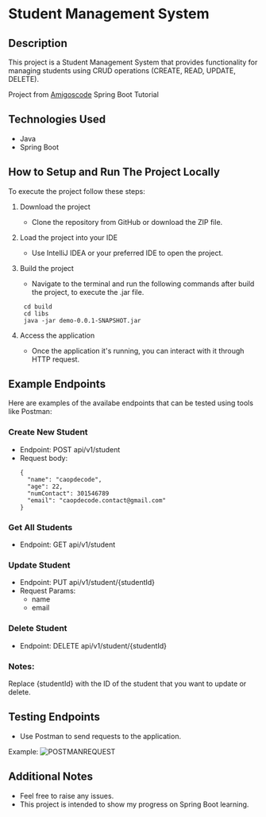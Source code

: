 # Student Management System
## Description
This project is a Student Management System that provides functionality
for managing students using CRUD operations (CREATE, READ, UPDATE, DELETE).

Project from <a href="https://github.com/amigoscode" target="_blank">Amigoscode</a> Spring Boot Tutorial

## Technologies Used
- Java
- Spring Boot

## How to Setup and Run The Project Locally

To execute the project follow these steps:

1. Download the project
   - Clone the repository from GitHub or download the ZIP file.
     
2. Load the project into your IDE
   - Use IntelliJ IDEA or your preferred IDE to open the project.
     
3. Build the project
   - Navigate to the terminal and run the following commands after build the project, to execute the .jar file.
     
    ```
     cd build
     cd libs
     java -jar demo-0.0.1-SNAPSHOT.jar 
    ```
    
4. Access the application
   - Once the application it's running, you can interact with it through HTTP request.

## Example Endpoints

Here are examples of the availabe endpoints that can be tested using tools like Postman:

### Create New Student

- Endpoint: POST api/v1/student
- Request body:
  ```
  {
    "name": "caopdecode",
    "age": 22,
    "numContact": 301546789
    "email": "caopdecode.contact@gmail.com"
  }
  ```

### Get All Students

- Endpoint: GET api/v1/student

### Update Student

- Endpoint: PUT api/v1/student/{studentId}
- Request Params:
  - name
  - email

### Delete Student

- Endpoint: DELETE api/v1/student/{studentId}

### Notes: 

Replace {studentId} with the ID of the student that you want to update or delete.

## Testing Endpoints

- Use Postman to send requests to the application.
  
Example:
![POSTMANREQUEST](https://github.com/user-attachments/assets/a65e58c9-2132-408d-be8f-3d0d35c9b483)

## Additional Notes

- Feel free to raise any issues.
- This project is intended to show my progress on Spring Boot learning.



